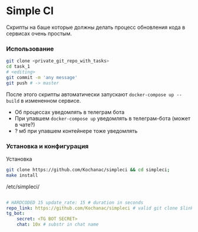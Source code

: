 # Simple CI

Скрипты на баше которые должны делать процесс обновления кода в сервисах очень простым. 

### Использование

```bash
git clone <private_git_repo_with_tasks>
cd task_1
# <editing>
git commit -m 'any message'
git push # -> master
```

После этого скрипты автоматически запускают `docker-compose up --build` в измененном сервисе.
- Об процессах уведомлять в телеграм бота
- При упавшем `docker-compose up` уведомлять в телеграм-бота (может в чате?)
- ? мб при упавшем контейнере тоже уведомлять

### Установка и конфигурация

Установка
```bash
git clone https://github.com/Kochanac/simpleci && cd simpleci;
make install
```

/etc/simpleci/
```yaml

# HARDCODED 15 update_rate: 15 # duration in seconds
repo_link: https://github.com/Kochanac/simpleci # valid git clone $link link
tg_bot:
	secret: <TG BOT SECRET>
	chat: 10x # substr in chat name

```
